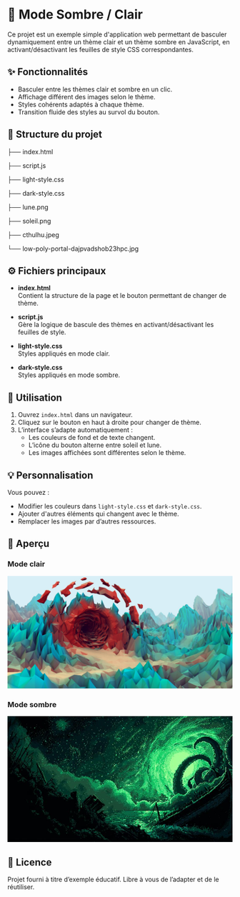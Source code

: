 # 🎨 Mode Sombre / Clair

Ce projet est un exemple simple d'application web permettant de basculer dynamiquement entre un thème clair et un thème sombre en JavaScript, en activant/désactivant les feuilles de style CSS correspondantes.

## ✨ Fonctionnalités

- Basculer entre les thèmes clair et sombre en un clic.
- Affichage différent des images selon le thème.
- Styles cohérents adaptés à chaque thème.
- Transition fluide des styles au survol du bouton.

## 📂 Structure du projet

├── index.html

├── script.js

├── light-style.css

├── dark-style.css

├── lune.png

├── soleil.png

├── cthulhu.jpeg

└── low-poly-portal-dajpvadshob23hpc.jpg


## ⚙️ Fichiers principaux

- **index.html**  
  Contient la structure de la page et le bouton permettant de changer de thème.
  
- **script.js**  
  Gère la logique de bascule des thèmes en activant/désactivant les feuilles de style.
  
- **light-style.css**  
  Styles appliqués en mode clair.
  
- **dark-style.css**  
  Styles appliqués en mode sombre.

## 🚀 Utilisation

1. Ouvrez `index.html` dans un navigateur.
2. Cliquez sur le bouton en haut à droite pour changer de thème.
3. L’interface s’adapte automatiquement :
   - Les couleurs de fond et de texte changent.
   - L’icône du bouton alterne entre soleil et lune.
   - Les images affichées sont différentes selon le thème.

## 💡 Personnalisation

Vous pouvez :
- Modifier les couleurs dans `light-style.css` et `dark-style.css`.
- Ajouter d'autres éléments qui changent avec le thème.
- Remplacer les images par d’autres ressources.

## 📸 Aperçu

### Mode clair
![Mode clair](low-poly-portal-dajpvadshob23hpc.jpg)

### Mode sombre
![Mode sombre](cthulhu.jpeg)

## 📝 Licence

Projet fourni à titre d’exemple éducatif. Libre à vous de l’adapter et de le réutiliser.


